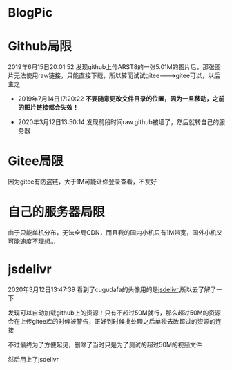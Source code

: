 # BlogPic
# Github局限
2019年6月15日20:01:52 发现github上传ARST8的一张5.01M的图片后，那张图片无法使用raw链接，只能直接下载，所以转而试试gitee--->gitee可以，以后主之

- 2019年7月14日17:20:22
**不要随意更改文件目录的位置，因为一旦移动，之前的图片链接都会失效！**

- 2020年3月12日13:50:14
发现前段时间raw.github被墙了，然后就转自己的服务器

# Gitee局限
因为gitee有防盗链，大于1M可能让你登录查看，不友好

# 自己的服务器局限
由于只能单机分布，无法全局CDN，而且我的国内小机只有1M带宽，国外小机又可能速度不理想...

# jsdelivr
2020年3月12日13:47:39 看到了cugudafa的头像用的是[jsdelivr](https://cdn.jsdelivr.net/),所以去了解了一下

发现可以自动加载github上的资源！只有不超过50M就行，那么超过50M的资源会在上传gitee库的时候被警告，正好到时候批处理之后单独去改超过的资源的连接

不过最终为了方便起见，删除了当时只是为了测试的超过50M的视频文件

然后用上了jsdelivr